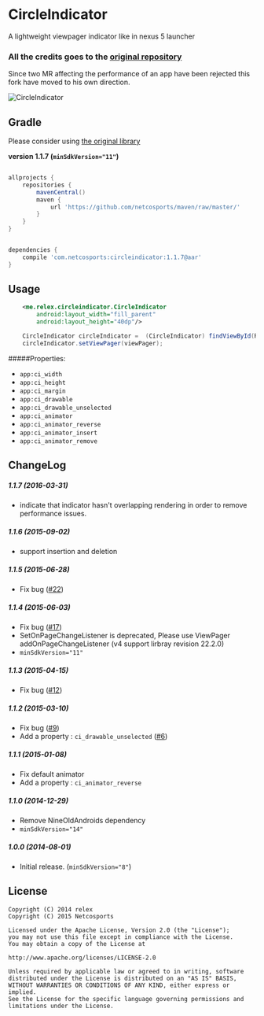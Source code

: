 CircleIndicator
===============
 A lightweight viewpager indicator like in nexus 5 launcher

### All the credits goes to the [original repository](https://github.com/ongakuer/CircleIndicator)

Since two MR affecting the performance of an app have been rejected this fork have moved to his own direction.

![CircleIndicator](/screenshot.gif)

Gradle
------------

Please consider using [the original library](https://github.com/ongakuer/CircleIndicator)

**version 1.1.7 (```minSdkVersion="11"```)**
```groovy

allprojects {
    repositories {
        mavenCentral()
        maven {
            url 'https://github.com/netcosports/maven/raw/master/'
        }
    }
}


dependencies {
    compile 'com.netcosports:circleindicator:1.1.7@aar'
}
```


Usage
--------
```xml
	<me.relex.circleindicator.CircleIndicator
        android:layout_width="fill_parent"
        android:layout_height="40dp"/>
```

```java
    CircleIndicator circleIndicator =  (CircleIndicator) findViewById(R.id.vp_indicator);
    circleIndicator.setViewPager(viewPager);

```

#####Properties:

* `app:ci_width`
* `app:ci_height`
* `app:ci_margin`
* `app:ci_drawable`
* `app:ci_drawable_unselected`
* `app:ci_animator`
* `app:ci_animator_reverse`
* `app:ci_animator_insert`
* `app:ci_animator_remove`



ChangeLog
--------

##### 1.1.7  (2016-03-31)
* indicate that indicator hasn't overlapping rendering in order to remove performance issues.

##### 1.1.6  (2015-09-02)
* support insertion and deletion

##### 1.1.5  (2015-06-28)
* Fix bug ([#22](https://github.com/ongakuer/CircleIndicator/issues/22))

##### 1.1.4  (2015-06-03)
* Fix bug ([#17](https://github.com/ongakuer/CircleIndicator/issues/17))
* SetOnPageChangeListener is deprecated, Please use ViewPager addOnPageChangeListener (v4 support lirbray revision 22.2.0)
* ```minSdkVersion="11"```

##### 1.1.3  (2015-04-15)
* Fix bug ([#12](https://github.com/ongakuer/CircleIndicator/issues/12))

##### 1.1.2  (2015-03-10)
* Fix bug ([#9](https://github.com/ongakuer/CircleIndicator/pull/9))
* Add a property : ```ci_drawable_unselected``` ([#6](https://github.com/ongakuer/CircleIndicator/pull/6))

##### 1.1.1  (2015-01-08)
* Fix default animator
* Add a property : ```ci_animator_reverse```

##### 1.1.0  (2014-12-29)
* Remove NineOldAndroids dependency
* ```minSdkVersion="14"```

##### 1.0.0  (2014-08-01)
* Initial release. (```minSdkVersion="8"```)


License
--------
```
Copyright (C) 2014 relex
Copyright (C) 2015 Netcosports

Licensed under the Apache License, Version 2.0 (the "License");
you may not use this file except in compliance with the License.
You may obtain a copy of the License at

http://www.apache.org/licenses/LICENSE-2.0

Unless required by applicable law or agreed to in writing, software
distributed under the License is distributed on an "AS IS" BASIS,
WITHOUT WARRANTIES OR CONDITIONS OF ANY KIND, either express or implied.
See the License for the specific language governing permissions and
limitations under the License.
```

